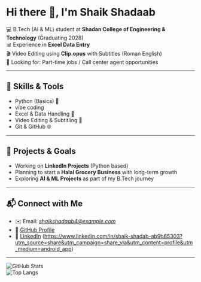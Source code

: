 # Hi there 👋, I'm Shaik Shadaab  

💻 B.Tech (AI & ML) student at **Shadan College of Engineering & Technology** (Graduating 2028)  
📊 Experience in **Excel Data Entry**  
🎬 Video Editing using **Clip.opus** with Subtitles (Roman English)  
🎯 Looking for: Part-time jobs / Call center agent opportunities  

---

## 🚀 Skills & Tools  
- Python (Basics) 🐍
- vibe coding 
- Excel & Data Handling 📑  
- Video Editing & Subtitling 🎥  
- Git & GitHub 🌐  

---

## 📌 Projects & Goals  
- Working on **LinkedIn Projects** (Python based)  
- Planning to start a **Halal Grocery Business** with long-term growth  
- Exploring **AI & ML Projects** as part of my B.Tech journey  

---

## 📬 Connect with Me  
- ✉️ Email: *shaikshadaab4@example.com*  
- 🔗 [GitHub Profile](https://github.com/shaikshadaab4-star)  
- 💼 [LinkedIn](https://linkedin.com/) (https://www.linkedin.com/in/shaik-shadab-ab9b65303?utm_source=share&utm_campaign=share_via&utm_content=profile&utm_medium=android_app)  

---

![GitHub Stats](https://github-readme-stats.vercel.app/api?username=shaikshadaab4-star&show_icons=true&theme=radical)  
![Top Langs](https://github-readme-stats.vercel.app/api/top-langs/?username=shaikshadaab4-star&layout=compact&theme=radical)  
